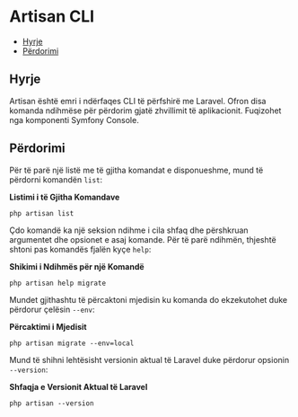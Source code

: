 # Artisan CLI

- [Hyrje](#hyrje)
- [Përdorimi](#perdorimi)

<a name="hyrje"></a>
## Hyrje

Artisan është emri i ndërfaqes CLI të përfshirë me Laravel. Ofron disa komanda ndihmëse për përdorim gjatë zhvillimit të aplikacionit. Fuqizohet nga komponenti Symfony Console.

<a name="perdorimi"></a>
## Përdorimi

Për të parë një listë me të gjitha komandat e disponueshme, mund të përdorni komandën `list`:

**Listimi i të Gjitha Komandave**

	php artisan list

Çdo komandë ka një seksion ndihme i cila shfaq dhe përshkruan argumentet dhe opsionet e asaj komande. Për të parë ndihmën, thjeshtë shtoni pas komandës fjalën kyçe `help`:

**Shikimi i Ndihmës për një Komandë**

	php artisan help migrate

Mundet gjithashtu të përcaktoni mjedisin ku komanda do ekzekutohet duke përdorur çelësin `--env`:

**Përcaktimi i Mjedisit**

	php artisan migrate --env=local

Mund të shihni lehtësisht versionin aktual të Laravel duke përdorur opsionin `--version`:

**Shfaqja e Versionit Aktual të Laravel**

	php artisan --version
